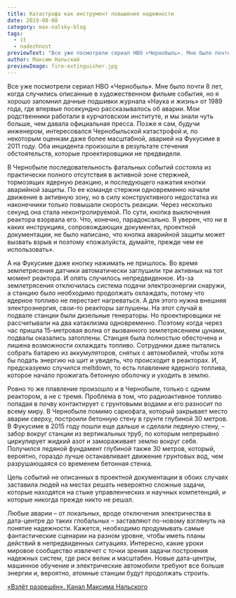 ```yaml
---
title: Катастрофа как инструмент повышения надежности
date: 2019-08-08
category: max-nalsky-blog
tags:
  - it
  - nadezhnost
previewText: "Все уже посмотрели сериал HBO «Чернобыль». Мне было почти 8 лет, когда случились описанные в художественном фильме события, но я хорошо запомнил дачные подшивки журнала «Наука и жизнь» от 1989 года, где впервые посекундно рассказывалось об аварии. Мои родственники работали в курчатовском институте, и мы знали чуть больше, чем давала официальная пресса. Позже я сам, будучи инженером, интересовался Чернобыльской катастрофой и, по некоторым оценкам даже более масштабной, аварией на Фукусиме в 2011 году. Оба инцидента произошли в результате стечения обстоятельств, которые проектировщики не предвидели."
author: Максим Нальский
previewImage: fire-extinguisher.jpg
---
```

Все уже посмотрели сериал HBO «Чернобыль». Мне было почти 8 лет, когда случились описанные в художественном фильме события, но я хорошо запомнил дачные подшивки журнала «Наука и жизнь» от 1989 года, где впервые посекундно рассказывалось об аварии. Мои родственники работали в курчатовском институте, и мы знали чуть больше, чем давала официальная пресса. Позже я сам, будучи инженером, интересовался Чернобыльской катастрофой и, по некоторым оценкам даже более масштабной, аварией на Фукусиме в 2011 году. Оба инцидента произошли в результате стечения обстоятельств, которые проектировщики не предвидели.

В Чернобыле последовательность фатальных событий состояла из практически полного отсутствия в активной зоне стержней, тормозящих ядерную реакцию, и последующего нажатия кнопки аварийной защиты. По ее команде стержни одновременно начали движение в активную зону, но в силу конструктивного недостатка их наконечники только повышали скорость реакции. Через несколько секунд она стала неконтролируемой. По сути, кнопка выключения реактора взорвала его. Что, конечно, парадоксально. Я уверен, что ни в каких инструкциях, сопровождающих документах, проектной документации, не было написано, что кнопка аварийной защиты может вызвать взрыв и поэтому «пожалуйста, думайте, прежде чем ее использовать».

А на Фукусиме даже кнопку нажимать не пришлось. Во время землетрясения датчики автоматически заглушили три активных на тот момент реактора. И опять случилось непредвиденное. Из-за землетрясения отключилась система подачи электроэнергии снаружи, а станцию было необходимо продолжать охлаждать, потому что ядерное топливо не перестает нагреваться. А для этого нужна внешняя электроэнергия, свои-то реакторы заглушены. На этот случай в подвале станции были дизельные генераторы. Но проектировщики не рассчитывали на два катаклизма одновременно. Поэтому когда через час пришла 15-метровая волна от вызванного землетрясением цунами, подвалы оказались затоплены. Станция была полностью обесточена и лишена возможности охлаждать топливо. Сотрудники даже пытались собрать батарею из аккумуляторов, снятых с автомобилей, чтобы хотя бы подать энергию на щит и увидеть, что происходит в реакторах. И, предсказуемо случился meltdown, то есть плавление ядерного топлива, которое начало прожигать бетонную оболочку и уходить в землю.

Ровно то же плавление произошло и в Чернобыле, только с одним реактором, а не с тремя. Проблема в том, что радиоактивное топливо попадая в почву контактирует с грунтовыми водами и его разносит по всему миру. В Чернобыле помимо саркофага, который закрывает место аварии сверху, построили бетонную стену в грунте глубиной 30 метров. В Фукусиме в 2015 году пошли еще дальше и сделали ледяную стену, – забор вокруг станции из вертикальных труб, по которым непрерывно циркулирует жидкий азот и замораживает землю вокруг себя. Получился ледяной фундамент глубиной также 30 метров, который, вероятно, гораздо лучше останавливает движение грунтовых вод, чем разрушающаяся со временем бетонная стенка.

Цепь событий не описанных в проектной документации в обоих случаях заставила людей на местах решать невероятно сложные задачи, которые находятся на стыке управленческих и научных компетенций, и которые никогда прежде никто не решал.

Любые аварии – от локальных, вроде отключения электричества в дата-центре до таких глобальных – заставляют по-новому взглянуть на понятие надежности. Кажется, необходимо продумывать самые фантастические сценарии на разном уровне, чтобы иметь планы действий в непредвиденных ситуациях. Интересно, какие уроки мировое сообщество извлечет с точки зрения задачи построения надежных систем, где риск велик и масштабен. Новые дата-центры, машинное обучение и электрические автомобили требуют все больше энергии и, вероятно, атомные станции будут продолжать строить.

[«Взлёт разрешён». Канал Максима Нальского](https://t.me/clearfortakeoff)
